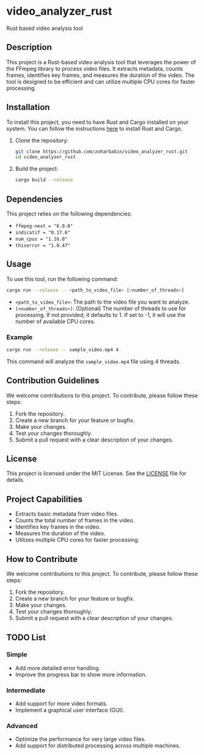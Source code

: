 # video_analyzer_rust

Rust based video analysis tool

## Description

This project is a Rust-based video analysis tool that leverages the power of the FFmpeg library to process video files. It extracts metadata, counts frames, identifies key frames, and measures the duration of the video. The tool is designed to be efficient and can utilize multiple CPU cores for faster processing.

## Installation

To install this project, you need to have Rust and Cargo installed on your system. You can follow the instructions [here](https://www.rust-lang.org/tools/install) to install Rust and Cargo.

1. Clone the repository:
   ```sh
   git clone https://github.com/zoharbabin/video_analyzer_rust.git
   cd video_analyzer_rust
   ```

2. Build the project:
   ```sh
   cargo build --release
   ```

## Dependencies

This project relies on the following dependencies:

- `ffmpeg-next = "6.0.0"`
- `indicatif = "0.17.6"`
- `num_cpus = "1.16.0"`
- `thiserror = "1.0.47"`

## Usage

To use this tool, run the following command:
```sh
cargo run --release -- <path_to_video_file> [<number_of_threads>]
```

- `<path_to_video_file>`: The path to the video file you want to analyze.
- `[<number_of_threads>]`: (Optional) The number of threads to use for processing. If not provided, it defaults to 1. If set to -1, it will use the number of available CPU cores.

### Example

```sh
cargo run --release -- sample_video.mp4 4
```

This command will analyze the `sample_video.mp4` file using 4 threads.

## Contribution Guidelines

We welcome contributions to this project. To contribute, please follow these steps:

1. Fork the repository.
2. Create a new branch for your feature or bugfix.
3. Make your changes.
4. Test your changes thoroughly.
5. Submit a pull request with a clear description of your changes.

## License

This project is licensed under the MIT License. See the [LICENSE](LICENSE) file for details.

## Project Capabilities

- Extracts basic metadata from video files.
- Counts the total number of frames in the video.
- Identifies key frames in the video.
- Measures the duration of the video.
- Utilizes multiple CPU cores for faster processing.

## How to Contribute

We welcome contributions to this project. To contribute, please follow these steps:

1. Fork the repository.
2. Create a new branch for your feature or bugfix.
3. Make your changes.
4. Test your changes thoroughly.
5. Submit a pull request with a clear description of your changes.

## TODO List

### Simple

- Add more detailed error handling.
- Improve the progress bar to show more information.

### Intermediate

- Add support for more video formats.
- Implement a graphical user interface (GUI).

### Advanced

- Optimize the performance for very large video files.
- Add support for distributed processing across multiple machines.
